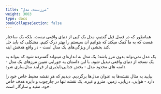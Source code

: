 ```yaml
---
title: "مرزبندی مدل"
weight: 3003
type: docs
bookCollapseSection: false
---
```


همانطور که در فصل قبل گفتیم، مدل یک کپی از دنیای واقعی نیست، بلکه یک ساختار هست که به ما کمک میکند که بتوانیم آن سیستم را بهتر درک کنیم.
مشکلی که باید حل کند بخشی از ویژگی‌های یک مدل است -  در واقع هدفش اینه.

یک مدل نمی‌تواند بدون مرز باشد؛ یک مدل به اندازه‌ای میتواند گسترده ‌شود که بتواند به یک نسخه از دنیای واقعی تبدیل شود. با این داستان یه جورایی تعیین مرزهای یک مدل - دامنه های محدود مدل - بخش جدایی‌ناپذیری از فرآیند مدل‌سازی شود.

بیایید به مثال نقشه‌ها به عنوان مدل‌ها برگردیم. دیدیم که هر نقشه محیط خاص خود را دارد - هوایی، دریایی، زمین، مترو و غیره. یک نقشه تنها در چارچوب و دایره هدف خاص خود، مفید و سازگار است.